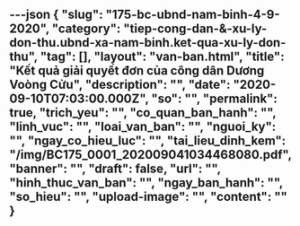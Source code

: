 ---json
{
    "slug": "175-bc-ubnd-nam-binh-4-9-2020",
    "category": "tiep-cong-dan-&-xu-ly-don-thu.ubnd-xa-nam-binh.ket-qua-xu-ly-don-thu",
    "tag": [],
    "layout": "van-ban.html",
    "title": "Kết quả giải quyết đơn của công dân Dương Voòng Cửu",
    "description": "",
    "date": "2020-09-10T07:03:00.000Z",
    "so": "",
    "permalink": true,
    "trich_yeu": "",
    "co_quan_ban_hanh": "",
    "linh_vuc": "",
    "loai_van_ban": "",
    "nguoi_ky": "",
    "ngay_co_hieu_luc": "",
    "tai_lieu_dinh_kem": "/img/BC175_0001_202009041034468080.pdf",
    "banner": "",
    "draft": false,
    "url": "",
    "hinh_thuc_van_ban": "",
    "ngay_ban_hanh": "",
    "so_hieu": "",
    "upload-image": "",
    "__content__": ""
}
---
